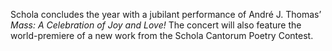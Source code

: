 Schola concludes the year with a jubilant performance of Andr&eacute; J. Thomas&rsquo;
_Mass&colon; A Celebration of Joy and Love!_
The concert will also feature the world-premiere of a new work from the Schola Cantorum Poetry Contest.
